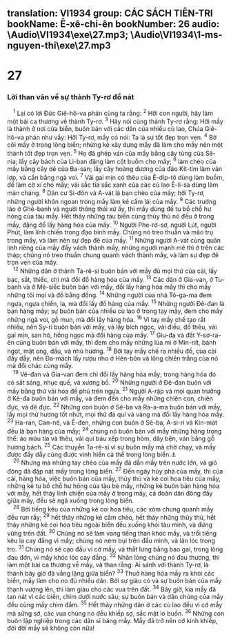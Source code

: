 translation: VI1934
group: CÁC SÁCH TIÊN-TRI
bookName: Ê-xê-chi-ên 
bookNumber: 26
audio: \Audio\VI1934\exe\27.mp3; \Audio\VI1934\1-ms-nguyen-thi\exe\27.mp3
-------

<div class="title"><h1>27</h1><h3>Lời than vãn về sự thành Ty-rơ đổ nát</h3></div>
<span class="verse exe_27_1"> <sup>1</sup> Lại có lời Đức Giê-hô-va phán cùng ta rằng: </span>
<span class="verse exe_27_2"><sup>2</sup> Hỡi con người, hãy làm một bài ca thương về thành Ty-rơ. </span>
<span class="verse exe_27_3"><sup>3</sup> Hãy nói cùng thành Ty-rơ rằng: Hỡi mầy là thành ở nơi cửa biển, buôn bán với các dân của nhiều cù lao, Chúa Giê-hô-va phán như vầy: Hỡi Ty-rơ, mầy có nói: Ta là sự tốt đẹp trọn vẹn. </span>
<span class="verse exe_27_4"><sup>4</sup> Bờ cõi mầy ở trong lòng biển; những kẻ xây dựng mầy đã làm cho mầy nên một thành tốt đẹp trọn vẹn. </span>
<span class="verse exe_27_5"><sup>5</sup> Họ đã ghép ván của mầy bằng cây tùng của Sê-nia; lấy cây bách của Li-ban đặng làm cột buồm cho mầy; </span>
<span class="verse exe_27_6"><sup>6</sup> làm chèo của mầy bằng cây dẻ của Ba-san; lấy cây hoàng dương của đảo Kít-tim làm ván lợp, và cẩn bằng ngà voi. </span>
<span class="verse exe_27_7"><sup>7</sup> Vải gai mịn có thêu của Ê-díp-tô dùng làm buồm, để làm cờ xí cho mầy; vải sắc tía sắc xanh của các cù lao Ê-li-sa dùng làm màn cháng. </span>
<span class="verse exe_27_8"><sup>8</sup> Dân cư Si-đôn và A-vát là bạn chèo của mầy; hỡi Ty-rơ, những người khôn ngoan trong mầy làm kẻ cầm lái của mầy. </span>
<span class="verse exe_27_9"><sup>9</sup> Các trưởng lão ở Ghê-banh và người thông thái xứ ấy, thì mầy dùng để tu bổ chỗ hư hỏng của tàu mầy. Hết thảy những tàu biển cùng thủy thủ nó đều ở trong mầy, đặng đổ lấy hàng hóa của mầy. </span>
<span class="verse exe_27_10"><sup>10</sup> Người Phe-rơ-sơ, người Lút, người Phút, làm lính chiến trong đạo binh mầy. Chúng nó treo thuẫn và mão trụ trong mầy, và làm nên sự đẹp đẽ của mầy. </span>
<span class="verse exe_27_11"><sup>11</sup> Những người A-vát cùng quân lính riêng của mầy đầy vách thành mầy, những người mạnh mẽ thì ở trên các tháp; chúng nó treo thuẫn chung quanh vách thành mầy, và làm sự đẹp đẽ trọn vẹn của mầy. <br/></span>
<span class="verse exe_27_12"> <sup>12</sup> Những dân ở thành Ta-rê-si buôn bán với mầy đủ mọi thứ của cải, lấy bạc, sắt, thiếc, chì mà đổi đồ hàng hóa của mầy. </span>
<span class="verse exe_27_13"><sup>13</sup> Các dân ở Gia-van, ở Tu-banh và ở Mê-siếc buôn bán với mầy, đổi lấy hàng hóa mầy thì cho mầy những tôi mọi và đồ bằng đồng. </span>
<span class="verse exe_27_14"><sup>14</sup> Những người của nhà Tô-ga-ma đem ngựa, ngựa chiến, la, mà đổi lấy đồ hàng của mầy. </span>
<span class="verse exe_27_15"><sup>15</sup> Những người Đê-đan là bạn hàng mầy; sự buôn bán của nhiều cù lao ở trong tay mầy, đem cho mầy những ngà voi, gỗ mun, mà đổi lấy hàng hóa. </span>
<span class="verse exe_27_16"><sup>16</sup> Vì tay mầy chế tạo rất nhiều, nên Sy-ri buôn bán với mầy, và lấy bích ngọc, vải điều, đồ thêu, vải gai mịn, san hô, hồng ngọc mà đổi hàng của mầy. </span>
<span class="verse exe_27_17"><sup>17</sup> Giu-đa và đất Y-sơ-ra-ên cũng buôn bán với mầy, thì đem cho mầy những lúa mì ở Min-nít, bánh ngọt, mật ong, dầu, và nhũ hương. </span>
<span class="verse exe_27_18"><sup>18</sup> Bởi tay mầy chế ra nhiều đồ, của cải đầy dẫy, nên Đa-mách lấy rượu nho ở Hên-bôn và lông chiên trắng của nó mà đổi chác cùng mầy. <br/></span>
<span class="verse exe_27_19"> <sup>19</sup> Vê-đan và Gia-van đem chỉ đổi lấy hàng hóa mầy; trong hàng hóa đó có sắt sáng, nhục quế, và xương bồ. </span>
<span class="verse exe_27_20"><sup>20</sup> Những người ở Đê-đan buôn với mầy bằng thứ vải hoa để phủ trên ngựa. </span>
<span class="verse exe_27_21"><sup>21</sup> Người A-rập và mọi quan trưởng ở Kê-đa buôn bán với mầy, và đem đến cho mầy những chiên con, chiên đực, và dê đực. </span>
<span class="verse exe_27_22"><sup>22</sup> Những con buôn ở Sê-ba và Ra-a-ma buôn bán với mầy, lấy mọi thứ hương tốt nhứt, mọi thứ đá quí và vàng mà đổi lấy hàng hóa mầy. </span>
<span class="verse exe_27_23"><sup>23</sup> Ha-ran, Can-nê, và Ê-đen, những con buôn ở Sê-ba, A-si-ri và Kin-mát đều là bạn hàng của mầy; </span>
<span class="verse exe_27_24"><sup>24</sup> chúng nó buôn bán với mầy những hàng trọng thể: áo màu tía và thêu, vải quí báu xếp trong hòm, dây bện, ván bằng gỗ hương bách. </span>
<span class="verse exe_27_25"><sup>25</sup> Các thuyền Ta-rê-si vì sự buôn mầy mà chở chạy, và mầy được đầy dẫy cùng được vinh hiển cả thể trong lòng biển.<a data-toggle="tooltip" data-placement="bottom" title="Kh 18:11-19">⚓</a><br/></span>
<span class="verse exe_27_26"> <sup>26</sup> Nhưng mà những tay chèo của mầy đã dẫn mầy trên nước lớn, và gió đông đã đập nát mầy trong lòng biển. </span>
<span class="verse exe_27_27"><sup>27</sup> Đến ngày hủy phá của mầy, thì của cải, hàng hóa, việc buôn bán của mầy, thủy thủ và kẻ coi hoa tiêu của mầy, những kẻ tu bổ chỗ hư hỏng của tàu bè mầy, những kẻ buôn bán hàng hóa với mầy, hết thảy lính chiến của mầy ở trong mầy, cả đoàn dân đông đầy giữa mầy, đều sẽ ngã xuống trong lòng biển. <br/></span>
<span class="verse exe_27_28"> <sup>28</sup> Bởi tiếng kêu của những kẻ coi hoa tiêu, các xóm chung quanh mầy đều run rẩy; </span>
<span class="verse exe_27_29"><sup>29</sup> hết thảy những kẻ cầm chèo, hết thảy những thủy thủ, hết thảy những kẻ coi hoa tiêu ngoài biển đều xuống khỏi tàu mình, và đứng vững trên đất. </span>
<span class="verse exe_27_30"><sup>30</sup> Chúng nó sẽ làm vang tiếng than khóc mầy, và trổi tiếng kêu la cay đắng vì mầy; chúng nó ném bụi trên đầu mình, và lăn lóc trong tro. </span>
<span class="verse exe_27_31"><sup>31</sup> Chúng nó sẽ cạo đầu vì cớ mầy, và thắt lưng bằng bao gai, trong lòng đau đớn, vì mầy khóc lóc cay đắng. </span>
<span class="verse exe_27_32"><sup>32</sup> Nhân lòng chúng nó đau thương, thì làm một bài ca thương về mầy, và than rằng: Ai sánh với thành Ty-rơ, là thành bây giờ đã vắng lặng giữa biển? </span>
<span class="verse exe_27_33"><sup>33</sup> Thuở hàng hóa mầy ra khỏi các biển, mầy làm cho no đủ nhiều dân. Bởi sự giàu có và sự buôn bán của mầy thạnh vượng lên, thì làm giàu cho các vua trên đất. </span>
<span class="verse exe_27_34"><sup>34</sup> Bây giờ, kìa mầy đã tan nát vì các biển, chìm dưới nước sâu; sự buôn bán và dân chúng của mầy đều cùng mầy chìm đắm. </span>
<span class="verse exe_27_35"><sup>35</sup> Hết thảy những dân ở các cù lao đều vì cớ mầy mà sững sờ, các vua chúng nó đều khiếp sợ, sắc mặt lo buồn. </span>
<span class="verse exe_27_36"><sup>36</sup> Những con buôn lập nghiệp trong các dân sỉ báng mầy. Mầy đã trở nên cớ kinh khiếp, đời đời mầy sẽ không còn nữa! <br/></span>
